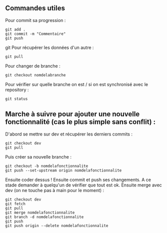 ## Commandes utiles

Pour commit sa progression :

```
git add .
git commit -m "Commentaire"
git push
```

git
Pour récupérer les données d'un autre :

```
git pull
```

Pour changer de branche :

```
git checkout nomdelabranche
```

Pour vérifier sur quelle branche on est / si on est synchronisé avec le repository :

```
git status
```

## Marche à suivre pour ajouter une nouvelle fonctionnalité (cas le plus simple sans conflit) :

D'abord se mettre sur dev et récupérer les derniers commits :

```
git checkout dev
git pull
```

Puis créer sa nouvelle branche :

```
git checkout -b nomdelafonctionnalite
git push --set-upstream origin nomdelafonctionnalite
```

Ensuite coder dessus !
Ensuite commit et push ses changements. A ce stade demander à quelqu'un de vérifier que tout est ok.
Ensuite merge avec dev (on ne touche pas à main pour le moment) :

```
git checkout dev
git fetch
git pull
git merge nomdelafonctionnalite
git branch -d nomdelafonctionnalite
git push
git push origin --delete nomdelafonctionnalite
```
